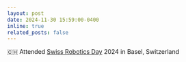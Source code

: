 ```yaml
---
layout: post
date: 2024-11-30 15:59:00-0400
inline: true
related_posts: false
---
```


🇨🇭 Attended [Swiss Robotics Day](https://swissroboticsday.ch/) 2024 in Basel, Switzerland
